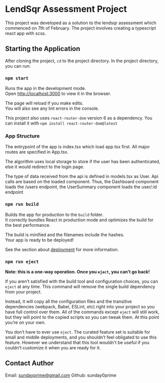 # LendSqr Assessment Project

This project was developed as a solution to the lendsqr assessment which commenced on 7th of February.
The project involves creating a typescript react app with scss.

## Starting the Application

After cloning the project, 
`cd` to the project directory.
In the project directory, you can run:

### `npm start`

Runs the app in the development mode.\
Open [http://localhost:3000](http://localhost:3000) to view it in the browser.

The page will reload if you make edits.\
You will also see any lint errors in the console.

This project also uses `react-router-dom` version 6 as a dependency.
You can install it with
`npm install react-router-dom@latest`

### App Structure

The entrypoint of the app is index.tsx which load app.tsx first.
All major routes are specified in App.tsx.

The algorithm uses local storage to store if the user has been authenticated, else it would redirect to the login page.

The type of data received from the api is defined in models.tsx as User.
Api calls are based on the loaded component.
Thus, the Dashboard component loads the /users endpoint,
the UserSummary component loads the user/:id endpoint

### `npm run build`

Builds the app for production to the `build` folder.\
It correctly bundles React in production mode and optimizes the build for the best performance.

The build is minified and the filenames include the hashes.\
Your app is ready to be deployed!

See the section about [deployment](https://facebook.github.io/create-react-app/docs/deployment) for more information.

### `npm run eject`

**Note: this is a one-way operation. Once you `eject`, you can’t go back!**

If you aren’t satisfied with the build tool and configuration choices, you can `eject` at any time. This command will remove the single build dependency from your project.

Instead, it will copy all the configuration files and the transitive dependencies (webpack, Babel, ESLint, etc) right into your project so you have full control over them. All of the commands except `eject` will still work, but they will point to the copied scripts so you can tweak them. At this point you’re on your own.

You don’t have to ever use `eject`. The curated feature set is suitable for small and middle deployments, and you shouldn’t feel obligated to use this feature. However we understand that this tool wouldn’t be useful if you couldn’t customize it when you are ready for it.

## Contact Author

Email: sundayprime@gmail.com
Github: sunday0prime
